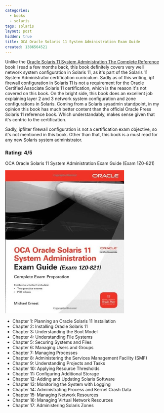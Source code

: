 ```yaml
---
categories:
  - books
  - solaris
tags: solaris
layout: post
hidden: true
title: OCA Oracle Solaris 11 System Administration Exam Guide
created: 1386564521
---
```


Unlike the <a href="https://www.rubysecurity.org/books_oracle-solaris-11-system-administration" target="_blank">Oracle Solaris 11 System Administration The Complete Reference</a> book I read a few months back, this book definitely covers very well network system configuration in Solaris 11, as it's part of the Solaris 11 System Administrator certification curriculum. Sadly as of this writing, ipf firewall configuration in Solaris 11 is not a requirement for the Oracle Certified Associate Solaris 11 certification, which is the reason it's not covered on this book. On the bright side, this book does an excellent job explaining layer 2 and 3 network system configuration and zone configurations in Solaris. Coming from a Solaris sysadmin standpoint, in my opinion this book has much better content than the official Oracle Press Solaris 11 reference book. Which understandably, makes sense given that it's centric to the certification.

Sadly, ipfilter firewall configuration is not a certification exam objective, so it's not mentioned in this book. Other than that, this book is a must read for any new Solaris system administrator.

### Rating: 4/5

OCA Oracle Solaris 11 System Administration Exam Guide (Exam 1Z0-821)

<a href="http://www.amazon.com/Oracle-Solaris-System-Administration-1Z0-821/dp/0071775749/ref=sr_1_3?ie=UTF8&qid=1386566126&sr=8-3&keywords=Solaris+11" target="_blank"><img src="/assets/books/oca.jpg"></a>

* Chapter 1: Planning an Oracle Solaris 11 Installation
* Chapter 2: Installing Oracle Solaris 11
* Chapter 3: Understanding the Boot Model
* Chapter 4: Understanding File Systems
* Chapter 5: Securing Systems and Files
* Chapter 6: Managing Users and Groups
* Chapter 7: Managing Processes
* Chapter 8: Administering the Services Management Facility (SMF)
* Chapter 9: Understanding Projects and Tasks
* Chapter 10: Applying Resource Thresholds
* Chapter 11: Configuring Additional Storage
* Chapter 12: Adding and Updating Solaris Software
* Chapter 13: Monitoring the System with Logging
* Chapter 14: Administrating Process and Kernel Crash Data
* Chapter 15: Managing Network Resources
* Chapter 16: Managing Virtual Network Resources
* Chapter 17: Administering Solaris Zones
